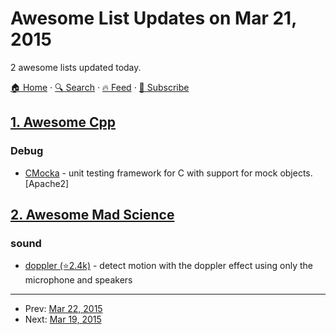 # Awesome List Updates on Mar 21, 2015

2 awesome lists updated today.

[🏠 Home](/README.md) · [🔍 Search](https://www.trackawesomelist.com/search/) · [🔥 Feed](https://www.trackawesomelist.com/rss.xml) · [📮 Subscribe](https://trackawesomelist.us17.list-manage.com/subscribe?u=d2f0117aa829c83a63ec63c2f&id=36a103854c)



## [1. Awesome Cpp](/content/fffaraz/awesome-cpp/README.md)

### Debug

*   [CMocka](https://cmocka.org/) - unit testing framework for C with support for mock objects. \[Apache2]

## [2. Awesome Mad Science](/content/feross/awesome-mad-science/README.md)

### sound

*   [doppler (⭐2.4k)](https://github.com/DanielRapp/doppler) - detect motion with the doppler effect using only the microphone and speakers

---

- Prev: [Mar 22, 2015](/content/2015/03/22/README.md)
- Next: [Mar 19, 2015](/content/2015/03/19/README.md)